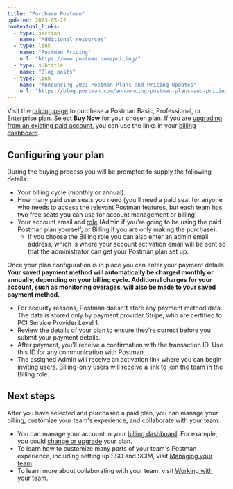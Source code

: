 ```yaml
---
title: "Purchase Postman"
updated: 2023-05-22
contextual_links:
  - type: section
    name: "Additional resources"
  - type: link
    name: "Postman Pricing"
    url: "https://www.postman.com/pricing/"
  - type: subtitle
    name: "Blog posts"
  - type: link
    name: "Announcing 2021 Postman Plans and Pricing Updates"
    url: "https://blog.postman.com/announcing-postman-plans-and-pricing-2021/"
---
```


Visit the [pricing page](https://www.postman.com/pricing) to purchase a Postman Basic, Professional, or Enterprise plan. Select __Buy Now__ for your chosen plan. If you are [upgrading from an existing paid account](/docs/billing/billing/#team-and-plan-changes), you can use the links in your [billing dashboard](http://go.postman.co/billing).

## Configuring your plan

During the buying process you will be prompted to supply the following details:

* Your billing cycle (monthly or annual).
* How many paid user seats you need (you'll need a paid seat for anyone who needs to access the relevant Postman features, but each team has two free seats you can use for account management or billing).
* Your account email and [role](/docs/collaborating-in-postman/roles-and-permissions/#team-roles) (Admin if you're going to be using the paid Postman plan yourself, or Billing if you are only making the purchase).
    * If you choose the Billing role you can also enter an admin email address, which is where your account activation email will be sent so that the administrator can get your Postman plan set up.

Once your plan configuration is in place you can enter your payment details. __Your saved payment method will automatically be charged monthly or annually, depending on your billing cycle. Additional charges for your account, such as monitoring overages, will also be made to your saved payment method.__

* For security reasons, Postman doesn't store any payment method data. The data is stored only by payment provider Stripe, who are certified to PCI Service Provider Level 1.
* Review the details of your plan to ensure they're correct before you submit your payment details.
* After payment, you'll receive a confirmation with the transaction ID. Use this ID for any communication with Postman.
* The assigned Admin will receive an activation link where you can begin inviting users. Billing-only users will receive a link to join the team in the Billing role.

## Next steps

After you have selected and purchased a paid plan, you can manage your billing, customize your team's experience, and collaborate with your team:

* You can manage your account in your [billing dashboard](http://go.postman.co/billing). For example, you could [change or upgrade](/docs/billing/billing/#team-and-plan-changes) your plan.
* To learn how to customize many parts of your team's Postman experience, including setting up SSO and SCIM, visit [Managing your team](/docs/administration/managing-your-team/managing-your-team/).
* To learn more about collaborating with your team, visit [Working with your team](/docs/collaborating-in-postman/working-with-your-team/collaboration-overview/).
